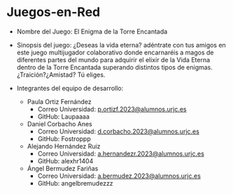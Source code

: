 # Juegos-en-Red

- Nombre del Juego: El Enigma de la Torre Encantada
- Sinopsis del juego: ¿Deseas la vida eterna? adéntrate con tus amigos en este juego multijugador colaborativo donde encarnaréis a magos de diferentes partes del mundo para adquirir el elixir de la Vida Eterna dentro de la Torre Encantada superando distintos tipos de enigmas. ¿Traición?¿Amistad? Tú eliges.

- Integrantes del equipo de desarrollo:
  - Paula Ortiz Fernández
    - Correo Universidad: p.ortizf.2023@alumnos.urjc.es
    - GitHub: Laupaaaa
  - Daniel Corbacho Anes
    - Correo Universidad: d.corbacho.2023@alumnos.urjc.es
    - GitHub: Fostroppp
  - Alejando Hernández Ruiz
    - Correo Universidad: a.hernandezr.2023@alumnos.urjc.es
    - GitHub: alexhr1404
  - Ángel Bermudez Fariñas
    - Correo Universidad: a.bermudez.2023@alumnos.urjc.es
    - GitHub: angelbremudezzz
